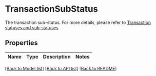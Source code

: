 # TransactionSubStatus

The transaction sub-status. For more details, please refer to [Transaction statuses and sub-statuses](https://www.cobo.com/developers/v2/guides/transactions/status). 

## Properties

Name | Type | Description | Notes
------------ | ------------- | ------------- | -------------

[[Back to Model list]](../README.md#documentation-for-models) [[Back to API list]](../README.md#documentation-for-api-endpoints) [[Back to README]](../README.md)


